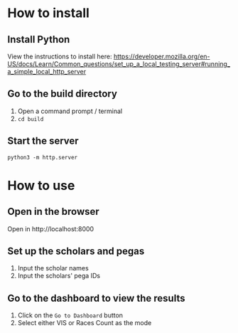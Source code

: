# How to install

## Install Python

View the instructions to install here:
https://developer.mozilla.org/en-US/docs/Learn/Common_questions/set_up_a_local_testing_server#running_a_simple_local_http_server

## Go to the build directory

1. Open a command prompt / terminal
2. `cd build`

## Start the server

`python3 -m http.server`

# How to use

## Open in the browser

Open in http://localhost:8000

## Set up the scholars and pegas

1. Input the scholar names
2. Input the scholars' pega IDs

## Go to the dashboard to view the results

1. Click on the `Go to Dashboard` button
2. Select either VIS or Races Count as the mode
